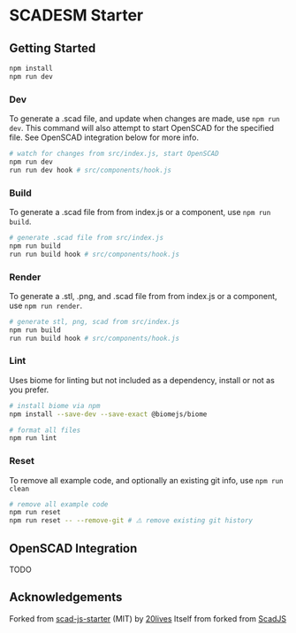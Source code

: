 # SCADESM Starter

## Getting Started

```sh
npm install
npm run dev
```

### Dev

To generate a .scad file, and update when changes are made, use `npm run dev`.
This command will also attempt to start OpenSCAD for the specified file. See OpenSCAD integration below for more info.

```sh
# watch for changes from src/index.js, start OpenSCAD
npm run dev
run run dev hook # src/components/hook.js
```

### Build

To generate a .scad file from from index.js or a component, use `npm run build`.

```sh
# generate .scad file from src/index.js
npm run build
run run build hook # src/components/hook.js
```

### Render

To generate a .stl, .png, and .scad file from from index.js or a component, use `npm run render`.

```sh
# generate stl, png, scad from src/index.js
npm run build
run run build hook # src/components/hook.js
```

### Lint

Uses biome for linting but not included as a dependency, install or not as you prefer.

```sh
# install biome via npm
npm install --save-dev --save-exact @biomejs/biome

# format all files
npm run lint
```

### Reset

To remove all example code, and optionally an existing git info, use `npm run clean`

```sh
# remove all example code
npm run reset
npm run reset -- --remove-git # ⚠️ remove existing git history
```

## OpenSCAD Integration

TODO

## Acknowledgements

Forked from [scad-js-starter](https://github.com/scad-js/scad-js-starter) (MIT) by [20lives](https://github.com/20lives)
Itself from forked from [ScadJS](https://github.com/tasn/scadjs)
